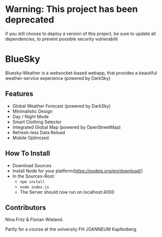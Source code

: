 # Warning: This project has been deprecated
if you still choose to deploy a version of this project, be sure to update all dependencies, to prevent possible security vulnerabilit

# BlueSky
Bluesky-Weather is a websocket-based webapp, that provides a beautiful weather-service experience (powered by DarkSky)

## Features
* Global Weather Forecast (powered by DarkSky)
* Minimalistic Design
* Day / Night Mode
* Smart Clothing Selector
* Integrated Global Map (powered by OpenStreetMap)
* Refresh-less Data Reload
* Mobile Optimized

## How To Install
* Download Sources
* Install Node for your platform(https://nodejs.org/en/download/)
* In the Sources-Root: 
    * ```npm install```
    * ```node index.js```
    * The Server should now run on localhost:4000

## Contributors
Nina Fritz & Florian Wieland.

Partly for a course at the university FH JOANNEUM Kapfenberg.
